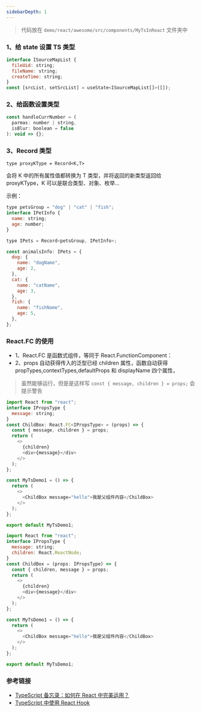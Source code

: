 ```yaml
---
sidebarDepth: 1
---
```


> 代码放在 `demo/react/awesome/src/components/MyTsInReact` 文件夹中

### 1、给 state 设置 TS 类型

```js
interface ISourceMapList {
  fileUid: string;
  fileName: string;
  createTime: string;
}
const [srcList, setSrcList] = useState<ISourceMapList[]>([]);
```

### 2、给函数设置类型

```js
const handleCurrNumber = (
  parmas: number | string,
  isBlur: boolean = false
): void => {};
```

### 3、Record 类型

`type proxyKType = Record<K,T>`

会将 K 中的所有属性值都转换为 T 类型，并将返回的新类型返回给 proxyKType，K 可以是联合类型、对象、枚举…

示例：

```js
type petsGroup = "dog" | "cat" | "fish";
interface IPetInfo {
  name: string;
  age: number;
}

type IPets = Record<petsGroup, IPetInfo>;

const animalsInfo: IPets = {
  dog: {
    name: "dogName",
    age: 2,
  },
  cat: {
    name: "catName",
    age: 3,
  },
  fish: {
    name: "fishName",
    age: 5,
  },
};
```

### React.FC 的使用

- 1、React.FC 是函数式组件，等同于 React.FunctionComponent：
- 2、props 自动获得传入的泛型已经 children 属性，函数自动获得 propTypes,contextTypes,defaultProps 和 displayName 四个属性，

> 虽然能够运行，但是是这样写 `const { message, children } = props;` 会提示警告

```js
import React from "react";
interface IPropsType {
  message: string;
}
const ChildBox: React.FC<IPropsType> = (props) => {
  const { message, children } = props;
  return (
    <>
      {children}
      <div>{message}</div>
    </>
  );
};

const MyTsDemo1 = () => {
  return (
    <>
      <ChildBox message="hello">我是父组件内容</ChildBox>
    </>
  );
};

export default MyTsDemo1;
```

```js
import React from "react";
interface IPropsType {
  message: string;
  children: React.ReactNode;
}
const ChildBox = (props: IPropsType) => {
  const { children, message } = props;
  return (
    <>
      {children}
      <div>{message}</div>
    </>
  );
};

const MyTsDemo1 = () => {
  return (
    <>
      <ChildBox message="hello">我是父组件内容</ChildBox>
    </>
  );
};

export default MyTsDemo1;
```

### 参考链接

- [TypeScript 备忘录：如何在 React 中完美运用？](https://juejin.cn/post/6910863689260204039#heading-7)
- [TypeScript 中使用 React Hook](https://blog.csdn.net/stone805/article/details/92787346)

